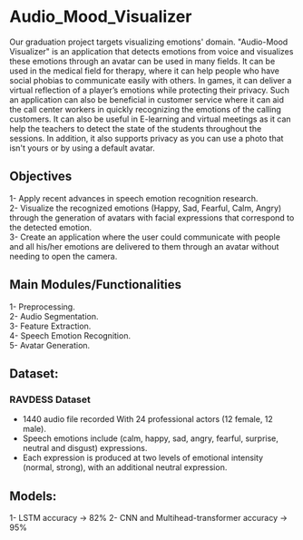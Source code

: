 # Audio_Mood_Visualizer
Our graduation project targets visualizing emotions' domain. "Audio-Mood Visualizer" is an application that detects emotions from voice and visualizes these emotions through an avatar can be used in many fields. It can be used in the medical field for therapy, where it can help people who have social phobias to communicate easily with others. In games, it can deliver a virtual reflection of a player’s emotions while protecting their privacy. Such an application can also be beneficial in customer service where it can aid the call center workers in quickly recognizing the emotions of the calling customers. It can also be useful in E-learning and virtual meetings as it can help the teachers to detect the state of the students throughout the sessions. In addition, it also supports privacy as you can use a photo that isn't yours or by using a default avatar.

## Objectives
1- Apply recent advances in speech emotion recognition research.<br>
2- Visualize the recognized emotions (Happy, Sad, Fearful, Calm, Angry) through the generation of avatars with facial expressions that correspond to the detected emotion.<br>
3- Create an application where the user could communicate with people and all his/her emotions are delivered to them through an avatar without needing to open the camera.<br>

## Main Modules/Functionalities
1- Preprocessing.<br>
2- Audio Segmentation.<br> 
3- Feature Extraction.<br>
4- Speech Emotion Recognition.<br>
5- Avatar Generation.<br>

## Dataset:
### RAVDESS Dataset
* 1440 audio file  recorded With  24 professional actors (12 female, 12 male).<br>
* Speech emotions include (calm, happy, sad, angry, fearful,  surprise, neutral and disgust) expressions.<br>
* Each expression is produced at two levels of emotional intensity (normal, strong), with an additional neutral expression.<br>

## Models:
1- LSTM     accuracy -> 82%
2- CNN and Multihead-transformer   accuracy -> 95%










